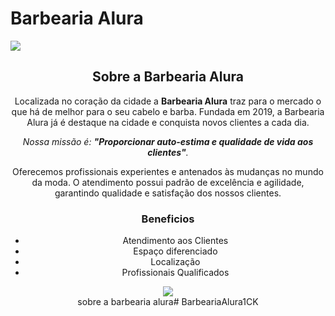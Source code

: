 <!DOCTYPE html>

<html lang="pt-br"> <head>
  
<meta charset="UTF-8">
  
<title>Barbearia Alura</title> <link rel="stylesheet" href="style.css">
</head>

<body>
<h1 class="titulo-principal">Barbearia Alura</h1>

</header>

<img id="banner" src="banner.jpg">

<header> <h2 class="titulo-centralizado">Sobre a Barbearia Alura</h2>

<div class="principal">

<p>Localizada no coração da cidade a <strong>Barbearia Alura</strong> traz para o mercado o que há de melhor para o seu cabelo e barba. Fundada em 2019, a Barbearia Alura já é destaque na cidade e conquista novos clientes a cada dia.</p>

<p id="missao"><em>Nossa missão é: <strong>"Proporcionar auto-estima e qualidade de vida aos clientes"</strong>.</em></p>

<p>Oferecemos profissionais experientes e antenados às mudanças no mundo da moda. O atendimento possui padrão de excelência e agilidade, garantindo qualidade e satisfação dos nossos clientes.</p>

</div>

<div class="beneficios">

<h3 class="titulo-centralizado">Beneficios</h3>

<ul>

<li class="items">Atendimento aos Clientes</li>

<li class="itens">Espaço diferenciado</li>

<li class="items">Localização</li>

<li class="items">Profissionais Qualificados</li>

</ul>

<img src="beneficios.jpg" class="imagembeneficios">

</div>

</html>sobre a barbearia alura# BarbeariaAlura1CK
